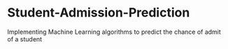 # Student-Admission-Prediction
Implementing Machine Learning algorithms to predict the chance of admit of a student
